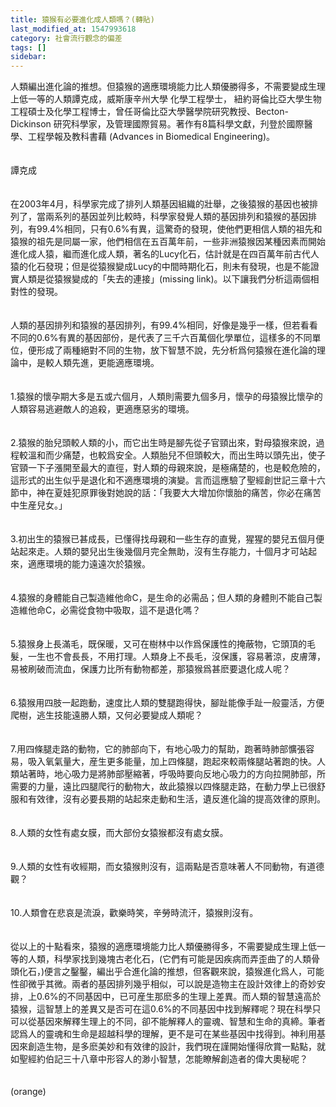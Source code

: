 ```yaml
---
title: 猿猴有必要進化成人類嗎？(轉貼)
last_modified_at: 1547993618
category: 社會流行觀念的偏差
tags: []
sidebar: 
---
```


<p>人類編出進化論的推想。但猿猴的適應環境能力比人類優勝得多，不需要變成生理上低一等的人類<!--more-->譚克成，威斯康辛州大學 化學工程學士， 紐約哥倫比亞大學生物工程碩士及化學工程博士，曾任哥倫比亞大學醫學院研究教授、Becton-Dickinson 研究科學家，及管理國際貿易。著作有8篇科學文獻，刋登於國際醫學、工程學報及教科書藉 (Advances in Biomedical Engineering)。<br/><br/><br/>譚克成<br/><br/><br/>在2003年4月，科學家完成了排列人類基因組織的壯舉，之後猿猴的基因也被排列了，當兩系列的基因並列比較時，科學家發覺人類的基因排列和猿猴的基因排列，有99.4%相同，只有0.6%有異，這驚奇的發現，使他們更相信人類的祖先和猿猴的祖先是同屬一家，他們相信在五百萬年前，一些非洲猿猴因某種因素而開始進化成人猿，繼而進化成人類，著名的Lucy化石，估計就是在四百萬年前古代人猿的化石發現；但是從猿猴變成Lucy的中間時期化石，則未有發現，也是不能證實人類是從猿猴變成的「失去的連接」(missing link)。以下讓我們分析這兩個相對性的發現。<br/><br/><br/>人類的基因排列和猿猴的基因排列，有99.4%相同，好像是幾乎一樣，但若看看不同的0.6%有異的基因部份，是代表了三千六百萬個化學單位，這樣多的不同單位，便形成了兩種絕對不同的生物，放下智慧不說，先分析爲何猿猴在進化論的理論中，是較人類先進，更能適應環境。<br/><br/><br/>1.猿猴的懷孕期大多是五或六個月，人類則需要九個多月，懷孕的母猿猴比懷孕的人類容易逃避敵人的追殺，更適應惡劣的環境。 <br/><br/><br/>2.猿猴的胎兒頭較人類的小，而它出生時是腳先從子官頸出來，對母猿猴來說，過程較溫和而少痛楚，也較爲安全。人類胎兒不但頭較大，而出生時以頭先出，使子官頸一下子漲開至最大的直徑，對人類的母親來說，是極痛楚的，也是較危險的，這形式的出生似乎是退化和不適應環境的演變。言而這應驗了聖經創世記三章十六節中，神在夏娃犯原罪後對她說的話：「我要大大增加你懷胎的痛苦，你必在痛苦中生産兒女。」 <br/><br/><br/>3.初出生的猿猴已甚成長，已懂得找母親和一些生存的直覺，猩猩的嬰兒五個月便站起來走。人類的嬰兒出生後幾個月完全無助，沒有生存能力，十個月才可站起來，適應環境的能力遠遠次於猿猴。 <br/><br/><br/>4.猿猴的身體能自己製造維他命C，是生命的必需品；但人類的身體則不能自己製造維他命C，必需從食物中吸取，這不是退化嗎？ <br/><br/><br/>5.猿猴身上長滿毛，既保暖，又可在樹林中以作爲保護性的掩蔽物，它頭頂的毛髮，一生也不會長長，不用打理。人類身上不長毛，沒保護，容易著涼，皮膚薄，易被刷破而流血，保護力比所有動物都差，那猿猴爲甚麽要退化成人呢？ <br/><br/><br/>6.猿猴用四肢一起跑動，速度比人類的雙腿跑得快，腳趾能像手趾一般靈活，方便爬樹，逃生技能遠勝人類，又何必要變成人類呢？ <br/><br/><br/>7.用四條腿走路的動物，它的肺部向下，有地心吸力的幫助，跑著時肺部懭張容易，吸入氧氣量大，産生更多能量，加上四條腿，跑起來較兩條腿站著跑的快。人類站著時，地心吸力是將肺部壓縮著，呼吸時要向反地心吸力的方向拉開肺部，所需要的力量，遠比四腿爬行的動物大，故此猿猴以四條腿走路，在動力學上已很舒服和有效律，沒有必要長期的站起來走動和生活，遺反進化論的提高效律的原則。 <br/><br/><br/>8.人類的女性有處女膜，而大部份女猿猴都沒有處女膜。 <br/><br/><br/>9.人類的女性有收經期，而女猿猴則沒有，這兩點是否意味著人不同動物，有道德觀？ <br/><br/><br/>10.人類會在悲哀是流淚，歡樂時笑，辛勞時流汗，猿猴則沒有。<br/><br/><br/>從以上的十點看來，猿猴的適應環境能力比人類優勝得多，不需要變成生理上低一等的人類，科學家找到幾塊古老化石，(它們有可能是因疾病而弄歪曲了的人類骨頭化石，)便言之鑿鑿，編出乎合進化論的推想，但客觀來說，猿猴進化爲人，可能性卻微乎其微。兩者的基因排列幾乎相似，可以說是造物主在設計效律上的奇妙安排，上0.6%的不同基因中，已可産生那麽多的生理上差異。而人類的智慧遠高於猿猴，這智慧上的差異又是否可在這0.6%的不同基因中找到解釋呢？現在科學只可以從基因來解釋生理上的不同，卻不能解釋人的靈魂、智慧和生命的真締。筆者認爲人的靈魂和生命是超越科學的理解，更不是可在某些基因中找得到。神利用基因來創造生物，是多麽美妙和有效律的設計，我們現在謹開始懂得欣賞一點點，就如聖經約伯記三十八章中形容人的渺小智慧，怎能瞭解創造者的偉大奧秘呢？<br/><br/><br/>(orange)<br/></p><p> </p><br/>
